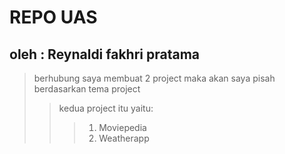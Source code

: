 # REPO UAS
## oleh : Reynaldi fakhri pratama
>berhubung saya membuat 2 project maka akan saya pisah berdasarkan tema project
>>kedua project itu yaitu:
>>>1. Moviepedia
>>>2. Weatherapp